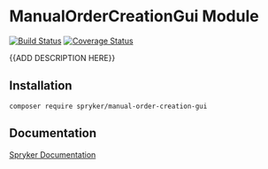 # ManualOrderCreationGui Module
[![Build Status](https://travis-ci.org/spryker/manual-order-creation-gui.svg)](https://travis-ci.org/spryker/manual-order-creation-gui)
[![Coverage Status](https://coveralls.io/repos/github/spryker/manual-order-creation-gui/badge.svg)](https://coveralls.io/github/spryker/manual-order-creation-gui)

{{ADD DESCRIPTION HERE}}

## Installation

```
composer require spryker/manual-order-creation-gui
```

## Documentation

[Spryker Documentation](https://academy.spryker.com/developing_with_spryker/module_guide/modules.html)
